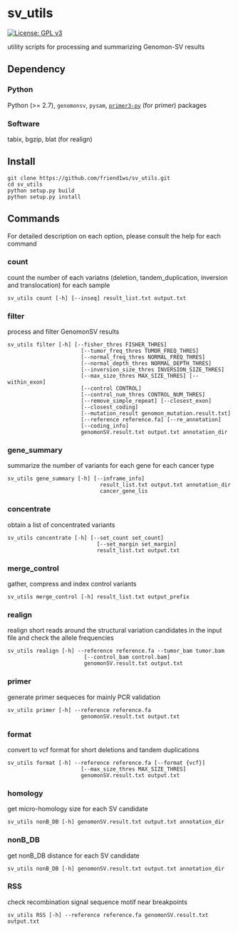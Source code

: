 # sv_utils

[![License: GPL v3](https://img.shields.io/badge/License-GPL%20v3-blue.svg)](https://www.gnu.org/licenses/gpl-3.0)

utility scripts for processing and summarizing Genomon-SV results

## Dependency

### Python
Python (>= 2.7), `genomonsv`, `pysam`, [`primer3-py`](http://libnano.github.io/primer3-py/index.html) (for primer) packages

### Software
tabix, bgzip, blat (for realign)

## Install

```
git clone https://github.com/friend1ws/sv_utils.git
cd sv_utils
python setup.py build
python setup.py install
```

## Commands
For detailed description on each option, please consult the help for each command

### count
count the number of each variatns (deletion, tandem_duplication, inversion and translocation) for each sample
```
sv_utils count [-h] [--inseq] result_list.txt output.txt
```
### filter
process and filter GenomonSV results
```
sv_utils filter [-h] [--fisher_thres FISHER_THRES]
                       [--tumor_freq_thres TUMOR_FREQ_THRES]
                       [--normal_freq_thres NORMAL_FREQ_THRES]
                       [--normal_depth_thres NORMAL_DEPTH_THRES]
                       [--inversion_size_thres INVERSION_SIZE_THRES]
                       [--max_size_thres MAX_SIZE_THRES] [--within_exon]
                       [--control CONTROL]
                       [--control_num_thres CONTROL_NUM_THRES]
                       [--remove_simple_repeat] [--closest_exon]
                       [--closest_coding]
                       [--mutation_result genomon_mutation.result.txt]
                       [--reference reference.fa] [--re_annotation]
                       [--coding_info]
                       genomonSV.result.txt output.txt annotation_dir
```
### gene_summary
summarize the number of variants for each gene for each cancer type
```
sv_utils gene_summary [-h] [--inframe_info]
                             result_list.txt output.txt annotation_dir
                             cancer_gene_lis
```
### concentrate
obtain a list of concentrated variants
```
sv_utils concentrate [-h] [--set_count set_count]
                            [--set_margin set_margin]
                            result_list.txt output.txt
```
### merge_control
gather, compress and index control variants

```
sv_utils merge_control [-h] result_list.txt output_prefix
```
### realign
realign short reads around the structural variation candidates in the input file and check the allele frequencies
```
sv_utils realign [-h] --reference reference.fa --tumor_bam tumor.bam
                        [--control_bam control.bam]
                        genomonSV.result.txt output.txt
```

### primer
generate primer sequeces for mainly PCR validation
```
sv_utils primer [-h] --reference reference.fa
                       genomonSV.result.txt output.txt
```

### format
convert to vcf format for short deletions and tandem duplications
```
sv_utils format [-h] --reference reference.fa [--format {vcf}]
                       [--max_size_thres MAX_SIZE_THRES]
                       genomonSV.result.txt output.txt
```

### homology
get micro-homology size for each SV candidate
```
sv_utils nonB_DB [-h] genomonSV.result.txt output.txt annotation_dir
```

### nonB_DB
get nonB_DB distance for each SV candidate
```
sv_utils nonB_DB [-h] genomonSV.result.txt output.txt annotation_dir
```

### RSS
check recombination signal sequence motif near breakpoints
```
sv_utils RSS [-h] --reference reference.fa genomonSV.result.txt output.txt
```
